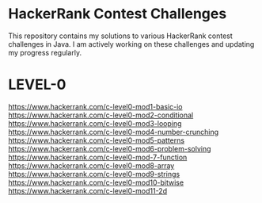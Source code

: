 # HackerRank Contest Challenges
This repository contains my solutions to various HackerRank contest challenges in Java. I am actively working on these challenges and updating my progress regularly.
# LEVEL-0 
https://www.hackerrank.com/c-level0-mod1-basic-io <br>
https://www.hackerrank.com/c-level0-mod2-conditional <br>
https://www.hackerrank.com/c-level0-mod3-looping <br>
https://www.hackerrank.com/c-level0-mod4-number-crunching <br>
https://www.hackerrank.com/c-level0-mod5-patterns <br>
https://www.hackerrank.com/c-level0-mod6-problem-solving <br>
https://www.hackerrank.com/c-level0-mod-7-function <br>
https://www.hackerrank.com/c-level0-mod8-array <br>
https://www.hackerrank.com/c-level0-mod9-strings <br>
https://www.hackerrank.com/c-level0-mod10-bitwise <br>
https://www.hackerrank.com/c-level0-mod11-2d <br><br>
 
 

